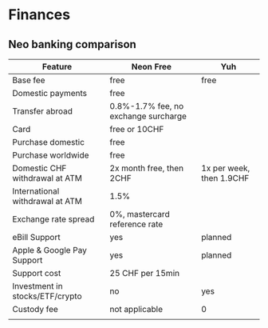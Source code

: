 # Finances

## Neo banking comparison

| Feature                         | Neon Free                            | Yuh                      |
| ------------------------------- | ------------------------------------ | ------------------------ |
| Base fee                        | free                                 | free                     |
| Domestic payments               | free                                 |                          |
| Transfer abroad                 | 0.8%-1.7% fee, no exchange surcharge |                          |
| Card                            | free or 10CHF                        |                          |
| Purchase domestic               | free                                 |                          |
| Purchase worldwide              | free                                 |                          |
| Domestic CHF withdrawal at ATM  | 2x month free, then 2CHF             | 1x per week, then 1.9CHF |
| International withdrawal at ATM | 1.5%                                 |                          |
| Exchange rate spread            | 0%, mastercard reference rate        |                          |
| eBill Support                   | yes                                  | planned                  |
| Apple & Google Pay Support      | yes                                  | planned                  |
| Support cost                    | 25 CHF per 15min                     |                          |
| Investment in stocks/ETF/crypto | no                                   | yes                      |
| Custody fee                     | not applicable                       | 0                        |
|                                 |                                      |                          |
